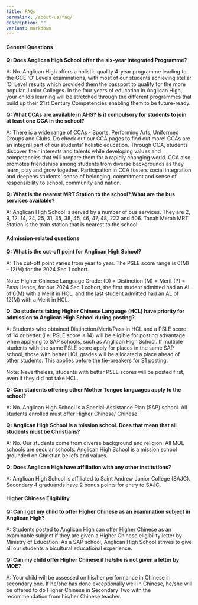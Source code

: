 ```yaml
---
title: FAQs
permalink: /about-us/faq/
description: ""
variant: markdown
---
```

#### General Questions

**Q: Does Anglican High School offer the six-year Integrated Programme?**

A:	No. Anglican High offers a holistic quality 4-year programme leading to the GCE ‘O’ Levels examinations, with most of our students achieving stellar ‘O’ Level results which provided them the passport to qualify for the more popular Junior Colleges. In the four years of education in Anglican High, your child’s learning will be stretched through the different programmes that build up their 21st Century Competencies enabling them to be future-ready.
 	 
**Q:	What CCAs are available in AHS? Is it compulsory for students to join at least one CCA in the school?**

A:	There is a wide range of CCAs - Sports, Performing Arts, Uniformed Groups and Clubs. Do check out our CCA pages to find out more! CCAs are an integral part of our students' holistic education. Through CCA, students discover their interests and talents while developing values and competencies that will prepare them for a rapidly changing world. CCA also promotes friendships among students from diverse backgrounds as they learn, play and grow together. Participation in CCA fosters social integration and deepens students' sense of belonging, commitment and sense of  responsibility to school, community and nation.
 	 
**Q:	What is the nearest MRT Station to the school? What are the bus services available?**

A:	Anglican High School is served by a number of bus services. They are 2, 9, 12, 14, 24, 25, 31, 35, 38, 45, 46, 47, 48, 222 and 506. Tanah Merah MRT Station is the train station that is nearest to the school.
 	 
  
#### Admission-related questions

**Q:	What is the cut-off point for Anglican High School?**

A: The cut-off point varies from year to year. The PSLE score range is 6(M) – 12(M) for the 2024 Sec 1 cohort. 

Note: Higher Chinese Language Grade: (D) = Distinction (M) = Merit (P) = Pass
Hence, for our 2024 Sec 1 cohort, the first student admitted had an AL of 6(M) with a Merit in HCL, and the last student admitted had an AL of 12(M) with a Merit in HCL. 
 	 
**Q:	Do students taking Higher Chinese Language (HCL) have priority for admission to Anglican High School during posting?**

A: Students who obtained Distinction/Merit/Pass in HCL and a PSLE score of 14 or better (i.e. PSLE score ≤ 14) will be eligible for posting advantage when applying to SAP schools, such as Anglican High School.
If multiple students with the same PSLE score apply for places in the same SAP school, those with better HCL grades will be allocated a place ahead of other students. This applies before the tie-breakers for S1 posting.

Note: Nevertheless, students with better PSLE scores will be posted first, even if they did not take HCL.
 	 
**Q:	Can students offering other Mother Tongue languages apply to the school?**

A:	No. Anglican High School is a Special-Assistance Plan (SAP) school. All students enrolled must offer Higher Chinese/ Chinese. 
 	 
**Q:	Anglican High School is a mission school. Does that mean that all students must be Christians?**

A:	No. Our students come from diverse background and religion. All MOE schools are secular schools. Anglican High School is a mission school grounded on Christian beliefs and values.
 	 
**Q:	Does Anglican High have affiliation with any other institutions?**

A:	Anglican High School is affiliated to Saint Andrew Junior College (SAJC). Secondary 4 graduands have 2 bonus points for entry to SAJC.
 	 
 
#### Higher Chinese Eligibility

**Q:	Can I get my child to offer Higher Chinese as an examination subject in Anglican High?**

A:	Students posted to Anglican High can offer Higher Chinese as an examinable subject if they are given a Higher Chinese eligibility letter by Ministry of Education. As a SAP school, Anglican High School strives to give all our students a bicultural educational experience.
 	 
**Q:	Can my child offer Higher Chinese if he/she is not given a letter by MOE?**

A:	Your child will be assessed on his/her performance in Chinese in secondary one. If he/she has done exceptionally well in Chinese, he/she will be offered to do Higher Chinese in Secondary Two with the recommendation from his/her Chinese teacher.